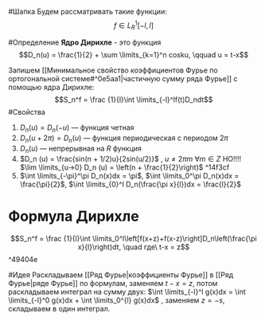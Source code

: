 #Шапка 
Будем рассматривать такие функции: $$f \in L^1_R [-l,l]$$

#Определение 
**Ядро Дирихле** - это функция $$D_n(u) = \frac{1}{2} + \sum \limits_{k=1}^n cosku, \qquad u = t-x$$

Запишем [[Минимальное свойство коэффициентов Фурье по ортогональной системе#^0e5aa1|частичную сумму ряда Фурье]] с помощью ядра Дирихле: $$S_n^f = \frac {1}{l}\int \limits_{-l}^lf(t)D_ndt$$
#Свойства
1. $D_n (u) = D_n (−u)$ — функция четная
2. $D_n (u + 2π) = D_n (u)$ — функция периодическая с периодом $2π$
3. $D_n (u)$ — непрерывная на $R$ функция
4. $D_n (u) = \frac{sin(n + 1/2)u}{2sin(u/2)}$ , $u \neq 2πm\ ∀m ∈ Z$
	НО!!!!        $\lim \limits_{u→0} D_n (u) = \left(n + \frac{1}{2}\right)$ 
 ^14f3cf
5. $\int \limits_{-\pi}^\pi D_n(x)dx = \pi$,   $\int \limits_0^\pi D_n(x)dx = \frac{\pi}{2}$, $\int \limits_{0}^l D_n(\frac{\pi x}{l})dx = \frac{l}{2}$  

# Формула Дирихле
$$S_n^f = \frac {1}{l}\int \limits_0^l\left[f(x+z)+f(x-z)\right]D_n\left(\frac{\pi x}{l}\right)dt, \quad где\ t-x = z$$ ^49404e

#Идея 
Раскладываем [[Ряд Фурье|коэффициенты Фурье]] в [[Ряд Фурье|ряде Фурье]] по формулам, заменяем $t-x = z$, потом раскладываем интеграл на сумму двух: $\int \limits_{-l}^l g(x)dx = \int \limits_{-l}^0 g(x)dx + \int \limits_0^{l} g(x)dx$ , заменяем $z = -s$, складываем в один интеграл.
